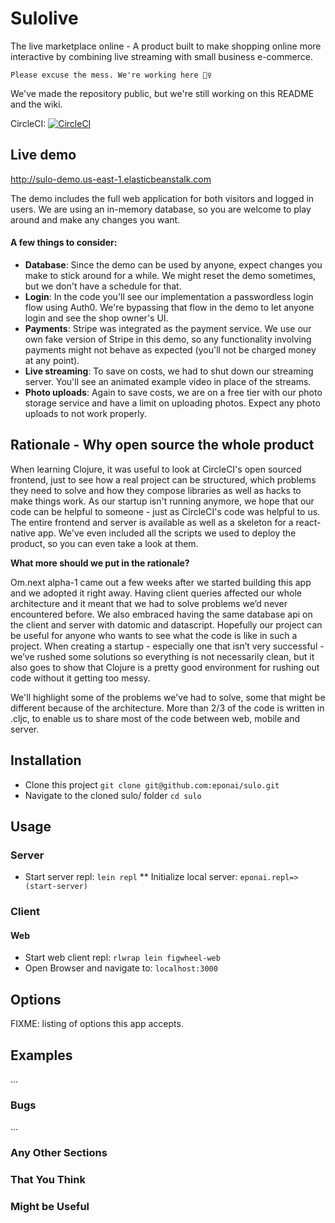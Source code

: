 
# Sulolive
The live marketplace online - A product built to make shopping online more interactive by combining live streaming with small business e-commerce.

```
Please excuse the mess. We're working here 👷‍♀️
```

We've made the repository public, but we're still working on this README and the wiki.

CircleCI: [![CircleCI](https://circleci.com/gh/eponai/sulolive/tree/master.svg?style=svg&circle-token=d51f6b92f4dfb834f78b6550371a0588aa39d572)](https://circleci.com/gh/eponai/sulolive/tree/master)

## Live demo

http://sulo-demo.us-east-1.elasticbeanstalk.com

The demo includes the full web application for both visitors and logged in users. We are using an in-memory database, so you are welcome to play around and make any changes you want. 

#### A few things to consider:
- **Database**: Since the demo can be used by anyone, expect changes you make to stick around for a while. We might reset the demo sometimes, but we don't have a schedule for that.
- **Login**: In the code you'll see our implementation a passwordless login flow using Auth0. We're bypassing that flow in the demo to let anyone login and see the shop owner's UI.
- **Payments**: Stripe was integrated as the payment service. We use our own fake version of Stripe in this demo, so any functionality involving payments might not behave as expected (you'll not be charged money at any point).
- **Live streaming**: To save on costs, we had to shut down our streaming server. You'll see an animated example video in place of the streams.
- **Photo uploads**: Again to save costs, we are on a free tier with our photo storage service and have a limit on uploading photos. Expect any photo uploads to not work properly.

## Rationale - Why open source the whole product

When learning Clojure, it was useful to look at CircleCI's open sourced frontend, just to see how a real project can be structured, which problems they need to solve and how they compose libraries as well as hacks to make things work. As our startup isn't running anymore, we hope that our code can be helpful to someone - just as CircleCI's code was helpful to us. The entire frontend and server is available as well as a skeleton for a react-native app. We've even included all the scripts we used to deploy the product, so you can even take a look at them.

**What more should we put in the rationale?**

Om.next alpha-1 came out a few weeks after we started building this app and we adopted it right away. Having client queries affected our whole architecture and it meant that we had to solve problems we’d never encountered before. We also embraced having the same database api on the client and server with datomic and datascript. Hopefully our project can be useful for anyone who wants to see what the code is like in such a project. When creating a startup - especially one that isn’t very successful - we’ve rushed some solutions so everything is not necessarily clean, but it also goes to show that Clojure is a pretty good environment for rushing out code without it getting too messy.

We'll highlight some of the problems we've had to solve, some that might be different because of the architecture. More than 2/3 of the code is written in .cljc, to enable us to share most of the code between web, mobile and server.

## Installation

* Clone this project ```git clone git@github.com:eponai/sulo.git```
* Navigate to the cloned sulo/ folder ```cd sulo```

## Usage
### Server
* Start server repl: ```lein repl```
** Initialize local server: ```eponai.repl=> (start-server)```

### Client
#### Web
* Start web client repl: ```rlwrap lein figwheel-web```
* Open Browser and navigate to: ```localhost:3000```

## Options

FIXME: listing of options this app accepts.

## Examples

...

### Bugs

...

### Any Other Sections
### That You Think
### Might be Useful


